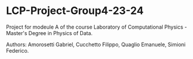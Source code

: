 # LCP-Project-Group4-23-24
Project for modeule A of the course Laboratory of Computational Physics - Master's Degree in Physics of Data.

Authors: Amorosetti Gabriel, Cucchetto Filippo, Quaglio Emanuele, Simioni Federico.

